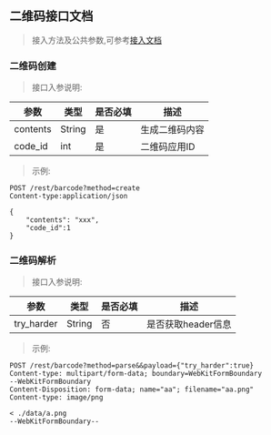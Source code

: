 ## 二维码接口文档

> 接入方法及公共参数,可参考[接入文档](rest.md)


### 二维码创建

> 接口入参说明:

| 参数         | 类型      | 是否必填   | 描述    |
|-------------|-----------|------------|-----------------------------------|
| contents     | String  | 是	       | 生成二维码内容|
| code_id     | int  | 是	       | 二维码应用ID|


> 示例:
```http
POST /rest/barcode?method=create
Content-type:application/json

{
    "contents": "xxx",
    "code_id":1
}
```


### 二维码解析


> 接口入参说明:

| 参数         | 类型      | 是否必填   | 描述    |
|-------------|-----------|------------|--------|
| try_harder  | String  | 否       | 是否获取header信息|


> 示例:
```http
POST /rest/barcode?method=parse&&payload={"try_harder":true}
Content-type: multipart/form-data; boundary=WebKitFormBoundary
--WebKitFormBoundary
Content-Disposition: form-data; name="aa"; filename="aa.png"
Content-type: image/png

< ./data/a.png
--WebKitFormBoundary--
```